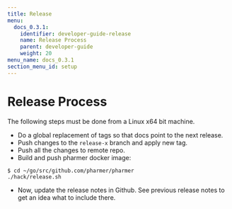 ```yaml
---
title: Release
menu:
  docs_0.3.1:
    identifier: developer-guide-release
    name: Release Process
    parent: developer-guide
    weight: 20
menu_name: docs_0.3.1
section_menu_id: setup
---
```


# Release Process

The following steps must be done from a Linux x64 bit machine.

- Do a global replacement of tags so that docs point to the next release.
- Push changes to the `release-x` branch and apply new tag.
- Push all the changes to remote repo.
- Build and push pharmer docker image:

```console
$ cd ~/go/src/github.com/pharmer/pharmer
./hack/release.sh
```

- Now, update the release notes in Github. See previous release notes to get an idea what to include there.
